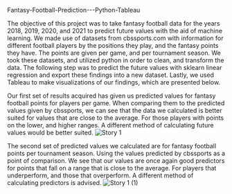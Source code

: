 Fantasy-Football-Prediction---Python-Tableau

The objective of this project was to take fantasy football data for the years 2018, 2019, 2020, and 2021 to predict future values with the aid of machine learning. We made use of datasets from cbssports.com with information for different football players by the positions they play, and the fantasy points they have. The points are given per game, and per tournament season. We took these datasets, and utilized python in order to clean, and transform the data. The following step was to predict the future values with sklearn linear regression and export these findings into a new dataset. Lastly, we used Tableau to make visualizations of our findings, which are presented below.

Our first set of results acquired has given us predicted values for fantasy football points for players per game. When comparing them to the predicted values given by cbssports, we can see that the data we calculated is better suited for values that are close to the average. For those players with points on the lower, and higher ranges. A different method of calculating future values would be better suited.
![Story 1](https://user-images.githubusercontent.com/79889633/136641059-4d9b7ff6-af28-460c-aa28-5f0394fd05ad.png)

The second set of predicted values we calculated are for fantasy football points per tournament season. Using the values predicted by cbssports as a point of comparison. We see that our values are once again good predictors for points that fall on a range that is close to the average. For players that underperform, and those that overperform. A different method of calculating predictors is advised.
![Story 1 (1)](https://user-images.githubusercontent.com/79889633/136641786-85d56614-0e51-4154-88d3-d9510c0346bc.png)
